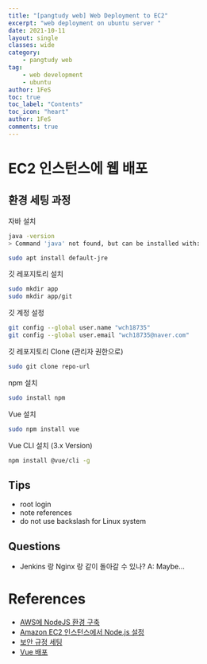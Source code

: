 ```yaml
---
title: "[pangtudy web] Web Deployment to EC2"
excerpt: "web deployment on ubuntu server "
date: 2021-10-11
layout: single
classes: wide
category:
    - pangtudy web
tag:
    - web development
    - ubuntu
author: 1FeS
toc: true
toc_label: "Contents"
toc_icon: "heart"
author: 1FeS
comments: true
---
```


# EC2 인스턴스에 웹 배포

## 환경 세팅 과정

자바 설치
```bash
java -version
> Command 'java' not found, but can be installed with:
```

```bash
sudo apt install default-jre
```

깃 레포지토리 설치
```bash
sudo mkdir app
sudo mkdir app/git
```

깃 계정 설정
```bash
git config --global user.name "wch18735"
git config --global user.email "wch18735@naver.com"
```

깃 레포지토리 Clone (관리자 권한으로)
```bash
sudo git clone repo-url
```

npm 설치
```bash
sudo install npm
```

Vue 설치
```bash
sudo npm install vue
```

Vue CLI 설치 (3.x Version)
```bash
npm install @vue/cli -g
```

## Tips

- root login
- note references
- do not use backslash for Linux system

## Questions

- Jenkins 랑 Nginx 랑 같이 돌아갈 수 있나?
A: Maybe...

# References

- [AWS에 NodeJS 환경 구축](https://developer88.tistory.com/296)
- [Amazon EC2 인스턴스에서 Node.js 설정](https://docs.aws.amazon.com/ko_kr/sdk-for-javascript/v2/developer-guide/setting-up-node-on-ec2-instance.html)
- [보안 규정 세팅](https://dev-taem.tistory.com/3)
- [Vue 배포](https://dev-taem.tistory.com/3)